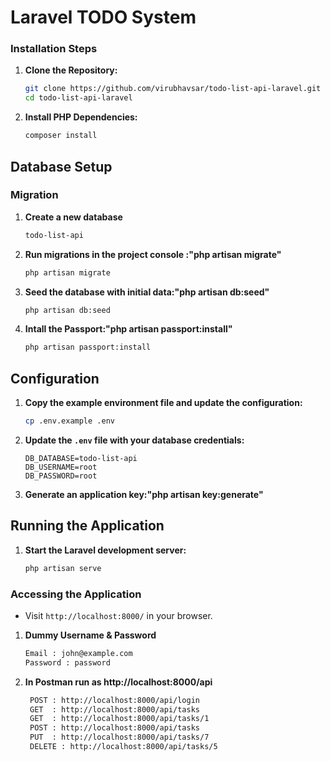 
# Laravel TODO System

### Installation Steps

1. **Clone the Repository:**
   ```bash
   git clone https://github.com/virubhavsar/todo-list-api-laravel.git
   cd todo-list-api-laravel
   ```

2. **Install PHP Dependencies:**
   ```bash
   composer install
   ```

## Database Setup

### Migration
1. **Create a new database**
    ```bash
    todo-list-api
    ```
2. **Run migrations in the project console :"php artisan migrate"**
    ```bash
    php artisan migrate
    ```
3. **Seed the database with initial data:"php artisan db:seed"**
    ```bash
    php artisan db:seed
    ```
4. **Intall the Passport:"php artisan passport:install"**
    ```bash
    php artisan passport:install
    ```

## Configuration

1. **Copy the example environment file and update the configuration:**
   ```bash
   cp .env.example .env
   ```
2. **Update the `.env` file with your database credentials:**
   ```dotenv
   DB_DATABASE=todo-list-api
   DB_USERNAME=root
   DB_PASSWORD=root
   ```
3. **Generate an application key:"php artisan key:generate"**

## Running the Application

1. **Start the Laravel development server:**
   ```bash
   php artisan serve
   ```
### Accessing the Application
- Visit `http://localhost:8000/` in your browser.

1. **Dummy Username & Password**
    ```bash
    Email : john@example.com
    Password : password
    ```
2. **In Postman run as http://localhost:8000/api**
    ```bash
     POST : http://localhost:8000/api/login
     GET  : http://localhost:8000/api/tasks
     GET  : http://localhost:8000/api/tasks/1
     POST : http://localhost:8000/api/tasks
     PUT  : http://localhost:8000/api/tasks/7
     DELETE : http://localhost:8000/api/tasks/5
    ```
